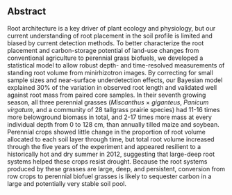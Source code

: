 
## Abstract

Root architecture is a key driver of plant ecology and physiology, but our current understanding of root placement in the soil profile is limited and biased by current detection methods. To better characterize the root placement and carbon-storage potential of land-use changes from conventional agriculture to perennial grass biofuels, we developed a statistical model to allow robust depth- and time-resolved measurements of standing root volume from minirhizotron images. By correcting for small sample sizes and near-surface underdetection effects, our Bayesian model explained 30% of the variation in observed root length and validated well against root mass from paired core samples. In their seventh growing season, all three perennial grasses (*Miscanthus* $\times$ *giganteus*, *Panicum virgatum*, and a community of 28 tallgrass prairie species) had 11-16 times more belowground biomass in total, and 2-17 times more mass at every individual depth from 0 to 128 cm, than annually tilled maize and soybean. Perennial crops showed little change in the proportion of root volume allocated to each soil layer through time, but total root volume increased through the five years of the experiment and appeared resilient to a historically hot and dry summer in 2012, suggesting that large-deep root systems helped these crops resist drought. Because the root systems produced by these grasses are large, deep, and persistent, conversion from row crops to perennial biofuel grasses is likely to sequester carbon in a large and potentially very stable soil pool.
